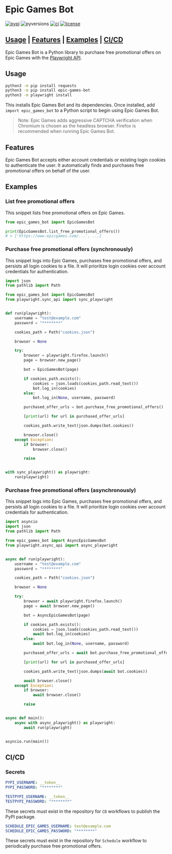 # Epic Games Bot

[![pypi](https://img.shields.io/pypi/v/epic-games-bot)](https://pypi.org/project/epic-games-bot)
![pyversions](https://img.shields.io/pypi/pyversions/epic-games-bot)
[![ci](https://github.com/george-lim/epic-games-bot-python/workflows/CI/badge.svg)](https://github.com/george-lim/epic-games-bot-python/actions)
[![license](https://img.shields.io/github/license/george-lim/epic-games-bot-python)](https://github.com/george-lim/epic-games-bot-python/blob/main/LICENSE)

## [Usage](#usage) | [Features](#features) | [Examples](#examples) | [CI/CD](#cicd)

Epic Games Bot is a Python library to purchase free promotional offers on Epic Games with the [Playwright API](https://microsoft.github.io/playwright-python).

## Usage

```bash
python3 -m pip install requests
python3 -m pip install epic-games-bot
python3 -m playwright install
```

This installs Epic Games Bot and its dependencies. Once installed, add `import epic_games_bot` to a Python script to begin using Epic Games Bot.

> Note: Epic Games adds aggressive CAPTCHA verification when Chromium is chosen as the headless browser. Firefox is recommended when running Epic Games Bot.

## Features

Epic Games Bot accepts either account credentials or existing login cookies to authenticate the user. It automatically finds and purchases free promotional offers on behalf of the user.

## Examples

### List free promotional offers

This snippet lists free promotional offers on Epic Games.

```python
from epic_games_bot import EpicGamesBot

print(EpicGamesBot.list_free_promotional_offers())
# > ['https://www.epicgames.com/...', ...]
```

### Purchase free promotional offers (synchronously)

This snippet logs into Epic Games, purchases free promotional offers, and persists all login cookies to a file. It will prioritize login cookies over account credentials for authentication.

```python
import json
from pathlib import Path

from epic_games_bot import EpicGamesBot
from playwright.sync_api import sync_playwright


def run(playwright):
    username = "test@example.com"
    password = "********"

    cookies_path = Path("cookies.json")

    browser = None

    try:
        browser = playwright.firefox.launch()
        page = browser.new_page()

        bot = EpicGamesBot(page)

        if cookies_path.exists():
            cookies = json.loads(cookies_path.read_text())
            bot.log_in(cookies)
        else:
            bot.log_in(None, username, password)

        purchased_offer_urls = bot.purchase_free_promotional_offers()

        [print(url) for url in purchased_offer_urls]

        cookies_path.write_text(json.dumps(bot.cookies))

        browser.close()
    except Exception:
        if browser:
            browser.close()

        raise


with sync_playwright() as playwright:
    run(playwright)
```

### Purchase free promotional offers (asynchronously)

This snippet logs into Epic Games, purchases free promotional offers, and persists all login cookies to a file. It will prioritize login cookies over account credentials for authentication.

```python
import asyncio
import json
from pathlib import Path

from epic_games_bot import AsyncEpicGamesBot
from playwright.async_api import async_playwright


async def run(playwright):
    username = "test@example.com"
    password = "********"

    cookies_path = Path("cookies.json")

    browser = None

    try:
        browser = await playwright.firefox.launch()
        page = await browser.new_page()

        bot = AsyncEpicGamesBot(page)

        if cookies_path.exists():
            cookies = json.loads(cookies_path.read_text())
            await bot.log_in(cookies)
        else:
            await bot.log_in(None, username, password)

        purchased_offer_urls = await bot.purchase_free_promotional_offers()

        [print(url) for url in purchased_offer_urls]

        cookies_path.write_text(json.dumps(await bot.cookies))

        await browser.close()
    except Exception:
        if browser:
            await browser.close()

        raise


async def main():
    async with async_playwright() as playwright:
        await run(playwright)


asyncio.run(main())
```

## CI/CD

### Secrets

```yaml
PYPI_USERNAME: __token__
PYPI_PASSWORD: "********"

TESTPYPI_USERNAME: __token__
TESTPYPI_PASSWORD: "********"
```

These secrets must exist in the repository for `CD` workflows to publish the PyPI package.

```yaml
SCHEDULE_EPIC_GAMES_USERNAME: test@example.com
SCHEDULE_EPIC_GAMES_PASSWORD: "********"
```

These secrets must exist in the repository for `Schedule` workflow to periodically purchase free promotional offers.
